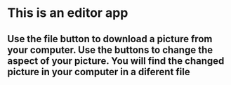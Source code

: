 # This is an editor app
## Use the file button to download a picture from your computer. Use the buttons to change the aspect of your picture. You will find the changed picture in your computer in a diferent file

